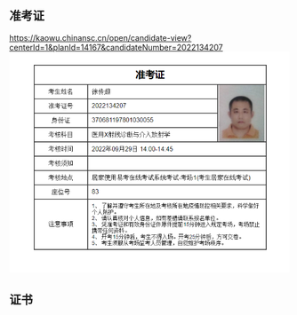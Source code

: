 ## 准考证
https://kaowu.chinansc.cn/open/candidate-view?centerId=1&planId=14167&candidateNumber=2022134207
![](vx_images/69491916248138.png)

## 证书
